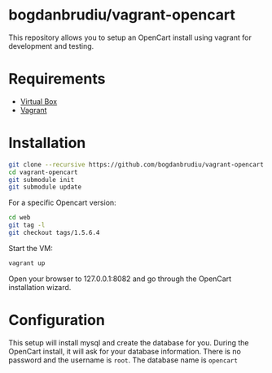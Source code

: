 bogdanbrudiu/vagrant-opencart
============================

This repository allows you to setup an OpenCart install using
vagrant for development and testing.

# Requirements

* [Virtual Box](https://www.virtualbox.org/)
* [Vagrant](http://www.vagrantup.com/)

# Installation

```bash
git clone --recursive https://github.com/bogdanbrudiu/vagrant-opencart.git
cd vagrant-opencart
git submodule init
git submodule update
```

For a specific Opencart version:

```bash
cd web
git tag -l
git checkout tags/1.5.6.4
```

Start the VM:

```bash
vagrant up
```




Open your browser to 127.0.0.1:8082 and go through the OpenCart installation
wizard.

# Configuration

This setup will install mysql and create the database for you. During the
OpenCart install, it will ask for your database information. There is
no password and the username is `root`. The database name is `opencart`
